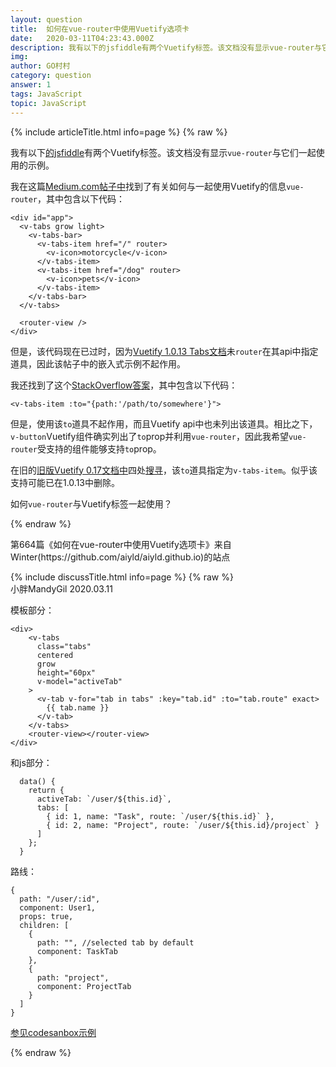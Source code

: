 ```yaml
---
layout: question
title:  如何在vue-router中使用Vuetify选项卡
date:   2020-03-11T04:23:43.000Z
description: 我有以下的jsfiddle有两个Vuetify标签。该文档没有显示vue-router与它们一起使用的示例。我在这篇Medium.com帖子中找到了有...
img: 
author: GO村村
category: question
answer: 1
tags: JavaScript
topic: JavaScript
---
```

<div class="article-root">
  <div class="article">
    {% include articleTitle.html info=page %}
    {% raw %}
    <div class="article-content"><p><font style="vertical-align: inherit;"><font style="vertical-align: inherit;">我有以下</font></font><a href="https://jsfiddle.net/jjloneman/e5a6L27u/12/" rel="noreferrer"><font style="vertical-align: inherit;"><font style="vertical-align: inherit;">的jsfiddle</font></font></a><font style="vertical-align: inherit;"><font style="vertical-align: inherit;">有两个Vuetify标签。</font><font style="vertical-align: inherit;">该文档没有显示</font></font><code>vue-router</code><font style="vertical-align: inherit;"><font style="vertical-align: inherit;">与它们</font><font style="vertical-align: inherit;">一起使用的示例</font><font style="vertical-align: inherit;">。</font></font></p>

<p><font style="vertical-align: inherit;"><font style="vertical-align: inherit;">我在这篇</font></font><a href="https://medium.com/front-end-hacking/vue-js-mobile-navbar-using-vuetify-803856f00dfd" rel="noreferrer"><font style="vertical-align: inherit;"><font style="vertical-align: inherit;">Medium.com帖子中</font></font></a><font style="vertical-align: inherit;"><font style="vertical-align: inherit;">找到了</font><font style="vertical-align: inherit;">有关如何与一起使用Vuetify的信息</font></font><code>vue-router</code><font style="vertical-align: inherit;"><font style="vertical-align: inherit;">，其中包含以下代码：</font></font></p>

<pre><code>&lt;div id="app"&gt;<font></font>
  &lt;v-tabs grow light&gt;<font></font>
    &lt;v-tabs-bar&gt;<font></font>
      &lt;v-tabs-item href="/" router&gt;<font></font>
        &lt;v-icon&gt;motorcycle&lt;/v-icon&gt;<font></font>
      &lt;/v-tabs-item&gt;<font></font>
      &lt;v-tabs-item href="/dog" router&gt;<font></font>
        &lt;v-icon&gt;pets&lt;/v-icon&gt;<font></font>
      &lt;/v-tabs-item&gt;<font></font>
    &lt;/v-tabs-bar&gt;<font></font>
  &lt;/v-tabs&gt;<font></font>
<font></font>
  &lt;router-view /&gt;<font></font>
&lt;/div&gt;<font></font>
</code></pre>

<p><font style="vertical-align: inherit;"><font style="vertical-align: inherit;">但是，该代码现在已过时，因为</font></font><a href="https://vuetifyjs.com/en/components/tabs" rel="noreferrer"><font style="vertical-align: inherit;"><font style="vertical-align: inherit;">Vuetify 1.0.13 Tabs文档</font></font></a><font style="vertical-align: inherit;"><font style="vertical-align: inherit;">未</font></font><code>router</code><font style="vertical-align: inherit;"><font style="vertical-align: inherit;">在其api中</font><font style="vertical-align: inherit;">指定</font><font style="vertical-align: inherit;">道具，因此该帖子中的嵌入式示例不起作用。</font></font></p>

<p><font style="vertical-align: inherit;"><font style="vertical-align: inherit;">我还找到了这个</font></font><a href="https://stackoverflow.com/questions/46710477/vue-vuetify-how-to-add-router-link-to-tab"><font style="vertical-align: inherit;"><font style="vertical-align: inherit;">StackOverflow答案</font></font></a><font style="vertical-align: inherit;"><font style="vertical-align: inherit;">，其中包含以下代码：</font></font></p>

<pre><code>&lt;v-tabs-item :to="{path:'/path/to/somewhere'}"&gt;
</code></pre>

<p><font style="vertical-align: inherit;"><font style="vertical-align: inherit;">但是，使用该</font></font><code>to</code><font style="vertical-align: inherit;"><font style="vertical-align: inherit;">道具不起作用，而且Vuetify api中也未列出该道具。</font><font style="vertical-align: inherit;">相比之下，</font></font><code>v-button</code><font style="vertical-align: inherit;"><font style="vertical-align: inherit;">Vuetify组件确实列出了</font></font><code>to</code><font style="vertical-align: inherit;"><font style="vertical-align: inherit;">prop并利用</font></font><code>vue-router</code><font style="vertical-align: inherit;"><font style="vertical-align: inherit;">，因此我希望</font></font><code>vue-router</code><font style="vertical-align: inherit;"><font style="vertical-align: inherit;">受支持的组件能够支持</font></font><code>to</code><font style="vertical-align: inherit;"><font style="vertical-align: inherit;">prop。</font></font></p>

<p><font style="vertical-align: inherit;"><font style="vertical-align: inherit;">在旧的</font></font><a href="https://vuetifyjs.com/releases/0.17/#/components/tabs#api" rel="noreferrer"><font style="vertical-align: inherit;"><font style="vertical-align: inherit;">旧版Vuetify 0.17文档中</font></font></a><font style="vertical-align: inherit;"><font style="vertical-align: inherit;">四处</font><a href="https://vuetifyjs.com/releases/0.17/#/components/tabs#api" rel="noreferrer"><font style="vertical-align: inherit;">搜寻</font></a><font style="vertical-align: inherit;">，该</font></font><code>to</code><font style="vertical-align: inherit;"><font style="vertical-align: inherit;">道具指定为</font></font><code>v-tabs-item</code><font style="vertical-align: inherit;"><font style="vertical-align: inherit;">。</font><font style="vertical-align: inherit;">似乎该支持可能已在1.0.13中删除。</font></font></p>

<p><font style="vertical-align: inherit;"><font style="vertical-align: inherit;">如何</font></font><code>vue-router</code><font style="vertical-align: inherit;"><font style="vertical-align: inherit;">与Vuetify标签一起</font><font style="vertical-align: inherit;">使用</font><font style="vertical-align: inherit;">？</font></font></p></div>
    {% endraw %}
  </div>
  <p class="winter_mark">第664篇《如何在vue-router中使用Vuetify选项卡》来自Winter(https://github.com/aiyld/aiyld.github.io)的站点</p>
  <div class="discuss-wrapper">
    {% include discussTitle.html info=page %}
    {% raw %}
    <div class="discuss-item">
        <div class="discuss-parent">
          <div class="discuss-meta">
            <span class="discuss-user">小胖MandyGil</span>
            <span class="discuss-time">2020.03.11</span>
          </div>
          <div class="discuss-comment"><p><font style="vertical-align: inherit;"><font style="vertical-align: inherit;">模板部分：</font></font></p>

<pre><code>&lt;div&gt;<font></font>
    &lt;v-tabs<font></font>
      class="tabs"<font></font>
      centered<font></font>
      grow<font></font>
      height="60px"<font></font>
      v-model="activeTab"<font></font>
    &gt;<font></font>
      &lt;v-tab v-for="tab in tabs" :key="tab.id" :to="tab.route" exact&gt;<font></font>
        {{ tab.name }}<font></font>
      &lt;/v-tab&gt;<font></font>
    &lt;/v-tabs&gt;<font></font>
    &lt;router-view&gt;&lt;/router-view&gt;<font></font>
&lt;/div&gt;<font></font>
</code></pre>

<p><font style="vertical-align: inherit;"><font style="vertical-align: inherit;">和js部分：</font></font></p>

<pre><code>  data() {<font></font>
    return {<font></font>
      activeTab: `/user/${this.id}`,<font></font>
      tabs: [<font></font>
        { id: 1, name: "Task", route: `/user/${this.id}` },<font></font>
        { id: 2, name: "Project", route: `/user/${this.id}/project` }<font></font>
      ]<font></font>
    };<font></font>
  }<font></font>
</code></pre>

<p><font style="vertical-align: inherit;"><font style="vertical-align: inherit;">路线：</font></font></p>

<pre><code>{<font></font>
  path: "/user/:id",<font></font>
  component: User1,<font></font>
  props: true,<font></font>
  children: [<font></font>
    {<font></font>
      path: "", //selected tab by default<font></font>
      component: TaskTab<font></font>
    },<font></font>
    {<font></font>
      path: "project",<font></font>
      component: ProjectTab<font></font>
    }<font></font>
  ]<font></font>
}<font></font>
</code></pre>

<p><a href="https://codesandbox.io/s/vuetify-v-tabs-with-vue-router-6rwgo" rel="noreferrer"><font style="vertical-align: inherit;"><font style="vertical-align: inherit;">参见codesanbox示例</font></font></a></p></div>
        </div></div>
    {% endraw %}
  </div>
<div>
